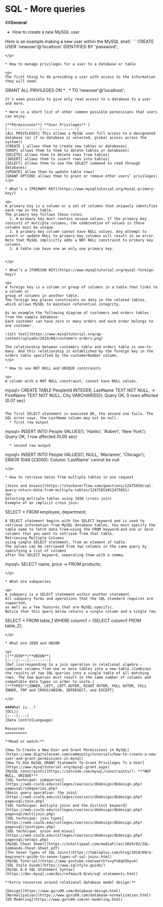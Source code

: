 SQL - More queries
===================

##**General**

* How to create a new MySQL user

<p>
Here is an example making a new user within the MySQL shell:
```
CREATE USER 'newuser'@'localhost' IDENTIFIED BY 'password';

```
</p>

* How to manage privileges for a user to a database or table

<p>
The first thing to do providing a user with access to the information they will need.
```
GRANT ALL PRIVILEGES ON * . * TO 'newuser'@'localhost';

```
It's even possible to give only read access to a database to a user and more.

* Here is a short list of other common possible permissions that users can enjoy.

|**Permissions**| **User Privileges** |
|:--------------|:--------------:|
|ALL PRIVILEGES| This allows a MySQL user full access to a designated database (or if no database is selected, global access across the system)|
|CREATE | allows them to create new tables or databases|
|DROP| allows them to them to delete tables or databases|
|DELETE| allows them to delete rows from tables|
|INSERT| allows them to insert rows into tables|
|SELECT| allows them to use the SELECT command to read through databases|
|UPDATE| allow them to update table rows|
|GRANT OPTION| allows them to grant or remove other users’ privileges|
</p>

* What’s a [PRIMARY KEY](https://www.mysqltutorial.org/mysql-primary-key/)

<p>
A primary key is a column or a set of columns that uniquely identifies each row in the table.
The primary key follows these rules:
  1. A primary key must contain unique values. If the primary key consists of multiple columns, the combination of values in these columns must be unique.
  2. A primary key column cannot have NULL values. Any attempt to insert or update NULL to primary key columns will result in an error. Note that MySQL implicitly adds a NOT NULL constraint to primary key columns.
  3. A table can have one an only one primary key.


</p>

* What’s a [FOREIGN KEY](https://www.mysqltutorial.org/mysql-foreign-key/)

<p>
A foreign key is a column or group of columns in a table that links to a column or
group of columns in another table.
The foreign key places constraints on data in the related tables,
which allows MySQL to maintain referential integrity.

As an example the following diagram of customers and orders tables from the sample database.
Each customer can have zero or many orders and each order belongs to one customer.

![alt text](https://www.mysqltutorial.org/wp-content/uploads/2019/08/customers-orders.png)

The relationship between customers table and orders table is one-to-many. And this relationship is established by the foreign key in the orders table specified by the customerNumber column.
</p>

* How to use NOT NULL and UNIQUE constraints

<p>
A column with a NOT NULL constraint, cannot have NULL values.

```
mysql> CREATE TABLE People(Id INTEGER, LastName TEXT NOT NULL,
    ->                     FirstName TEXT NOT NULL, City VARCHAR(55));
Query OK, 0 rows affected (0.07 sec)
```

The first SELECT statement is executed OK, the second one fails. The SQL error says, the LastName column may not be null.
  * first row output

```
mysql> INSERT INTO People VALUES(1, 'Hanks', 'Robert', 'New York');
Query OK, 1 row affected (0.00 sec)

```
  * second row output
```
  mysql> INSERT INTO People VALUES(1, NULL, 'Marianne', 'Chicago');
ERROR 1048 (23000): Column 'LastName' cannot be null
```
</p>

* How to retrieve datas from multiple tables in one request

[Joins and Unions](https://stackoverflow.com/questions/12475850/sql-query-return-data-from-multiple-tables/12475851#12475851)
<p>
Selecting multiple tables using JOIN (cross join)
Example of an implicit cross join:
```
SELECT *
FROM employee, department;
```
A SELECT statement begins with the SELECT keyword and is used to retrieve information from MySQL database tables. You must specify the table name to fetch data from—using the FROM keyword—and one or more columns that you want to retrieve from that table.
Retrieving Multiple Columns
using simple SELECT statement, from an element of table.
The values can be retrieved from two columns in the same query by specifying a list of columns
after the SELECT keyword, separating them with a comma.

```
mysql> SELECT name, price
    -> FROM products;
```
</p>

* What are subqueries

<p>
A subquery is a SELECT statement within another statement.
All subquery forms and operations that the SQL standard requires are supported,
as well as a few features that are MySQL-specific.
Notice that this query below returns a single column and a single row.

```
SELECT * FROM table_1 WHERE column1 = (SELECT column1 FROM table_2);
```
</p>

* What are JOIN and UNION

<p>
||**JOIN**|**UNION**|
|:--:|:--:|:-------:|
|Def.|corresponding to a join operation in relational algebra – combines columns from one or more tables into a new table.|Combines the results of two SQL queries into a single table of all matching rows. The two queries must result in the same number of columns and compatible data types in order to unite.|
|**TYPES**|INNER, LEFT, LEFT OUTER, RIGHT OUTER, FULL OUTER, FULL INNER, TOP and CROSS|UNION, INTERSECT, and EXCEPT|

</p>

###What is...?
|DCL||
|:--:|:--:|
|Data ControlLanguage|

Resources
==========

**Read or watch:**

[How To Create a New User and Grant Permissions in MySQL](https://www.digitalocean.com/community/tutorials/how-to-create-a-new-user-and-grant-permissions-in-mysql)
[How To Use MySQL GRANT Statement To Grant Privileges To a User](https://www.mysqltutorial.org/mysql-grant.aspx)
[MySQL constraints](https://zetcode.com/mysql/constraints/): ***NOT NULL, UNIQUE***
[SQL technique: subqueries](https://web.csulb.edu/colleges/coe/cecs/dbdesign/dbdesign.php?page=sql/subqueries.php)
[Basic query operation: the join](https://web.csulb.edu/colleges/coe/cecs/dbdesign/dbdesign.php?page=sql/join.php)
[SQL technique: multiple joins and the distinct keyword](https://web.csulb.edu/colleges/coe/cecs/dbdesign/dbdesign.php?page=sql/multijoin.php)
[SQL technique: join types](https://web.csulb.edu/colleges/coe/cecs/dbdesign/dbdesign.php?page=sql/jointypes.php)
[SQL technique: union and minus](https://web.csulb.edu/colleges/coe/cecs/dbdesign/dbdesign.php?page=sql/setops.php)
[MySQL Cheat Sheet](https://intellipaat.com/mediaFiles/2019/02/SQL-Commands-Cheat-Sheet.pdf)
[The Seven Types of SQL Joins](https://tableplus.com/blog/2018/09/a-beginners-guide-to-seven-types-of-sql-joins.html)
[MySQL Tutorial](https://www.youtube.com/watch?v=yPu6qV5byu4)
[SQL Style Guide](https://www.sqlstyle.guide/)
[MySQL 8.0 SQL Statement Syntax](https://dev.mysql.com/doc/refman/8.0/en/sql-statements.html)

**Extra resources around relational database model design:**

[Design](https://www.guru99.com/database-design.html)
[Normalization](https://www.guru99.com/database-normalization.html)
[ER Modeling](https://www.guru99.com/er-modeling.html)

